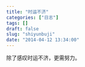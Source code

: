 ```yaml
---
title: "时运不济"
categories: ["日志"]
tags: []
draft: false
slug: "shiyunbuji"
date: "2014-04-12 13:34:00"
---
```


除了感叹时运不济，更需努力。
